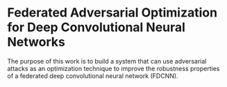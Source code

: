 # Federated Adversarial Optimization for Deep Convolutional Neural Networks
The purpose of this work is to build a system that can use adversarial attacks as an optimization technique to improve the robustness properties of a federated deep convolutional neural network (FDCNN).

